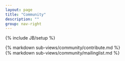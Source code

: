 ```yaml
---
layout: page
title: "Community"
description: ""
group: nav-right
---
```

<!--
Licensed under the Apache License, Version 2.0 (the "License");
you may not use this file except in compliance with the License.
You may obtain a copy of the License at

http://www.apache.org/licenses/LICENSE-2.0

Unless required by applicable law or agreed to in writing, software
distributed under the License is distributed on an "AS IS" BASIS,
WITHOUT WARRANTIES OR CONDITIONS OF ANY KIND, either express or implied.
See the License for the specific language governing permissions and
limitations under the License.
-->
{% include JB/setup %}

<div class="row">
  <div class="col-md-6">
    {% markdown sub-views/community/contribute.md %}
  </div>
  <div class="col-md-6">
    {% markdown sub-views/community/mailinglist.md %}
  </div>
</div>
